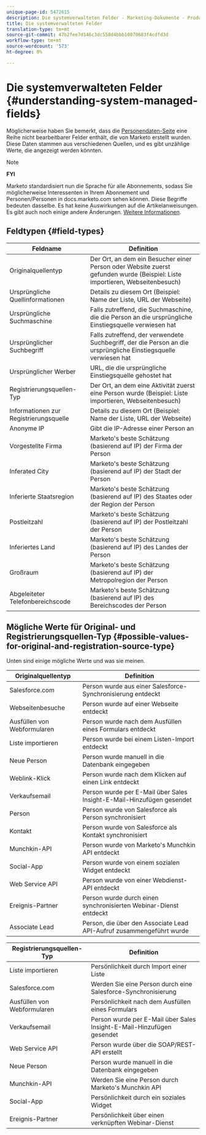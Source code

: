 ```yaml
---
unique-page-id: 5472615
description: Die systemverwalteten Felder - Marketing-Dokumente - Produktdokumentation
title: Die systemverwalteten Felder
translation-type: tm+mt
source-git-commit: 47b2fee7d146c3dc558d4bbb10070683f4cdfd3d
workflow-type: tm+mt
source-wordcount: '573'
ht-degree: 0%

---
```



# Die systemverwalteten Felder {#understanding-system-managed-fields}

Möglicherweise haben Sie bemerkt, dass die [Personendaten-Seite](../../../product-docs/core-marketo-concepts/smart-lists-and-static-lists/managing-people-in-smart-lists/using-the-person-detail-page.md) eine Reihe nicht bearbeitbarer Felder enthält, die von Marketo erstellt wurden. Diese Daten stammen aus verschiedenen Quellen, und es gibt unzählige Werte, die angezeigt werden könnten.

>[!NOTE]
>
>**FYI**
>
>Marketo standardisiert nun die Sprache für alle Abonnements, sodass Sie möglicherweise Interessenten in Ihrem Abonnement und Personen/Personen in docs.marketo.com sehen können. Diese Begriffe bedeuten dasselbe. Es hat keine Auswirkungen auf die Artikelanweisungen. Es gibt auch noch einige andere Änderungen. [Weitere Informationen](http://docs.marketo.com/display/DOCS/Updates+to+Marketo+Terminology).

## Feldtypen {#field-types}

| **Feldname** | **Definition** |
|---|---|
| Originalquellentyp | Der Ort, an dem ein Besucher einer Person oder Website zuerst gefunden wurde (Beispiel: Liste importieren, Webseitenbesuch) |
| Ursprüngliche Quellinformationen | Details zu diesem Ort (Beispiel: Name der Liste, URL der Webseite) |
| Ursprüngliche Suchmaschine | Falls zutreffend, die Suchmaschine, die die Person an die ursprüngliche Einstiegsquelle verwiesen hat |
| Ursprünglicher Suchbegriff | Falls zutreffend, der verwendete Suchbegriff, der die Person an die ursprüngliche Einstiegsquelle verwiesen hat |
| Ursprünglicher Werber | URL, die die ursprüngliche Einstiegsquelle gehostet hat |
| Registrierungsquellen-Typ | Der Ort, an dem eine Aktivität zuerst eine Person wurde (Beispiel: Liste importieren, Webseitenbesuch) |
| Informationen zur Registrierungsquelle | Details zu diesem Ort (Beispiel: Name der Liste, URL der Webseite) |
| Anonyme IP | Gibt die IP-Adresse einer Person an |
| Vorgestellte Firma | Marketo&#39;s beste Schätzung (basierend auf IP) der Firma der Person |
| Inferated City | Marketo&#39;s beste Schätzung (basierend auf IP) der Stadt der Person |
| Inferierte Staatsregion | Marketo&#39;s beste Schätzung (basierend auf IP) des Staates oder der Region der Person |
| Postleitzahl | Marketo&#39;s beste Schätzung (basierend auf IP) der Postleitzahl der Person |
| Inferiertes Land | Marketo&#39;s beste Schätzung (basierend auf IP) des Landes der Person |
| Großraum | Marketo&#39;s beste Schätzung (basierend auf IP) der Metropolregion der Person |
| Abgeleiteter Telefonbereichscode | Marketo&#39;s beste Schätzung (basierend auf IP) des Bereichscodes der Person |

## Mögliche Werte für Original- und Registrierungsquellen-Typ {#possible-values-for-original-and-registration-source-type}

Unten sind einige mögliche Werte und was sie meinen.

| **Originalquellentyp** | **Definition** |
|---|---|
| Salesforce.com | Person wurde aus einer Salesforce-Synchronisierung entdeckt |
| Webseitenbesuche | Person wurde auf einer Webseite entdeckt |
| Ausfüllen von Webformularen | Person wurde nach dem Ausfüllen eines Formulars entdeckt |
| Liste importieren | Person wurde bei einem Listen-Import entdeckt |
| Neue Person | Person wurde manuell in die Datenbank eingegeben |
| Weblink-Klick | Person wurde nach dem Klicken auf einen Link entdeckt |
| Verkaufsemail | Person wurde per E-Mail über Sales Insight-E-Mail-Hinzufügen gesendet |
| Person | Person wurde von Salesforce als Person synchronisiert |
| Kontakt | Person wurde von Salesforce als Kontakt synchronisiert |
| Munchkin-API | Person wurde von Marketo&#39;s Munchkin API entdeckt |
| Social-App | Person wurde von einem sozialen Widget entdeckt |
| Web Service API | Person wurde von einer Webdienst-API entdeckt |
| Ereignis-Partner | Person wurde durch einen synchronisierten Webinar-Dienst entdeckt |
| Associate Lead | Person, die über den Associate Lead API-Aufruf zusammengeführt wurde |

| **Registrierungsquellen-Typ** | **Definition** |
|---|---|
| Liste importieren | Persönlichkeit durch Import einer Liste |
| Salesforce.com | Werden Sie eine Person durch eine Salesforce-Synchronisierung |
| Ausfüllen von Webformularen | Persönlichkeit nach dem Ausfüllen eines Formulars |
| Verkaufsemail | Person wurde per E-Mail über Sales Insight-E-Mail-Hinzufügen gesendet |
| Web Service API | Person wurde über die SOAP/REST-API erstellt |
| Neue Person | Person wurde manuell in die Datenbank eingegeben |
| Munchkin-API | Werden Sie eine Person durch Marketo&#39;s Munchkin API |
| Social-App | Persönlichkeit durch ein soziales Widget |
| Ereignis-Partner | Persönlichkeit über einen verknüpften Webinar-Dienst |


